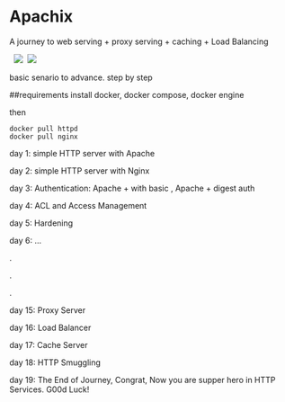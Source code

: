 # Apachix
A journey to web serving + proxy serving + caching + Load Balancing

&nbsp;&nbsp;<img src="https://img.shields.io/static/v1?label=&labelColor=white&message=Nginx&color=darkgreen&style=flat&logo=Nginx&logoColor=black">&nbsp;&nbsp;<img src="https://img.shields.io/badge/apache-%23D42029.svg?style=flat&logo=apache&logoColor=white">


basic senario to advance. step by step



##requirements
install docker, docker compose, docker engine

then 

```
docker pull httpd
docker pull nginx
```

day 1: simple HTTP server with Apache

day 2: simple HTTP server with Nginx

day 3: Authentication: Apache + with basic , Apache + digest auth

day 4: ACL and Access Management

day 5: Hardening

day 6: ...

.

.

. 

day 15: Proxy Server

day 16: Load Balancer

day 17: Cache Server

day 18: HTTP Smuggling

day 19: The End of Journey, Congrat, Now you are supper hero in HTTP Services. G00d Luck!

